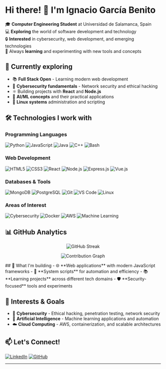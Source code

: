 # Hi there! 👋 I'm Ignacio García Benito

🎓 **Computer Engineering Student** at Universidad de Salamanca, Spain  
💻 **Exploring** the world of software development and technology  
🔒 **Interested** in cybersecurity, web development, and emerging technologies  
🌱 Always **learning** and experimenting with new tools and concepts

## 🚀 Currently exploring
- 📚 **Full Stack Open** - Learning modern web development
- 🔐 **Cybersecurity fundamentals** - Network security and ethical hacking
- ⚛️ Building projects with **React** and **Node.js**
- 🤖 **AI/ML concepts** and their practical applications
- 🐧 **Linux systems** administration and scripting

## 🛠️ Technologies I work with

### Programming Languages
![Python](https://img.shields.io/badge/Python-3776AB?style=for-the-badge&logo=python&logoColor=white)
![JavaScript](https://img.shields.io/badge/JavaScript-F7DF1E?style=for-the-badge&logo=javascript&logoColor=black)
![Java](https://img.shields.io/badge/Java-ED8B00?style=for-the-badge&logo=openjdk&logoColor=white)
![C++](https://img.shields.io/badge/C++-00599C?style=for-the-badge&logo=c%2B%2B&logoColor=white)
![Bash](https://img.shields.io/badge/Bash-4EAA25?style=for-the-badge&logo=gnubash&logoColor=white)

### Web Development
![HTML5](https://img.shields.io/badge/HTML5-E34F26?style=for-the-badge&logo=html5&logoColor=white)
![CSS3](https://img.shields.io/badge/CSS3-1572B6?style=for-the-badge&logo=css3&logoColor=white)
![React](https://img.shields.io/badge/React-20232A?style=for-the-badge&logo=react&logoColor=61DAFB)
![Node.js](https://img.shields.io/badge/Node.js-43853D?style=for-the-badge&logo=node.js&logoColor=white)
![Express.js](https://img.shields.io/badge/Express.js-404D59?style=for-the-badge&logo=express&logoColor=white)
![Vue.js](https://img.shields.io/badge/Vue.js-35495E?style=for-the-badge&logo=vue.js&logoColor=4FC08D)

### Databases & Tools
![MongoDB](https://img.shields.io/badge/MongoDB-4EA94B?style=for-the-badge&logo=mongodb&logoColor=white)
![PostgreSQL](https://img.shields.io/badge/PostgreSQL-316192?style=for-the-badge&logo=postgresql&logoColor=white)
![Git](https://img.shields.io/badge/Git-F05032?style=for-the-badge&logo=git&logoColor=white)
![VS Code](https://img.shields.io/badge/Visual_Studio_Code-0078d4?style=for-the-badge&logo=visual-studio-code&logoColor=white)
![Linux](https://img.shields.io/badge/Linux-FCC624?style=for-the-badge&logo=linux&logoColor=black)

### Areas of Interest
![Cybersecurity](https://img.shields.io/badge/Cybersecurity-FF6B35?style=for-the-badge&logo=security&logoColor=white)
![Docker](https://img.shields.io/badge/Docker-2496ED?style=for-the-badge&logo=docker&logoColor=white)
![AWS](https://img.shields.io/badge/Amazon_AWS-232F3E?style=for-the-badge&logo=amazon-aws&logoColor=white)
![Machine Learning](https://img.shields.io/badge/Machine_Learning-FF6F00?style=for-the-badge&logo=tensorflow&logoColor=white)

## 📊 GitHub Analytics

<div align="center">

![GitHub Streak](https://github-readme-streak-stats.herokuapp.com/?user=nachogb27&theme=tokyonight&hide_border=true)

![Contribution Graph](https://github-readme-activity-graph.vercel.app/graph?username=nachogb27&theme=tokyo-night&hide_border=true&area=true)

</div>
## 🎯 What I'm building
- 🌐 **Web applications** with modern JavaScript frameworks
- 🔧 **System scripts** for automation and efficiency
- 📚 **Learning projects** across different tech domains
- 🛡️ **Security-focused** tools and experiments

## 🌟 Interests & Goals
- 🔐 **Cybersecurity** - Ethical hacking, penetration testing, network security
- 🤖 **Artificial Intelligence** - Machine learning applications and automation
- ☁️ **Cloud Computing** - AWS, containerization, and scalable architectures

## 📫 Let's Connect!
[![LinkedIn](https://img.shields.io/badge/LinkedIn-0077B5?style=for-the-badge&logo=linkedin&logoColor=white)](https://www.linkedin.com/in/ignacio-garcía-benito-16119232b)
[![GitHub](https://img.shields.io/badge/GitHub-100000?style=for-the-badge&logo=github&logoColor=white)](https://github.com/nachogb27)

---

